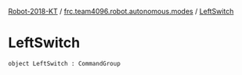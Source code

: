 [Robot-2018-KT](../index.md) / [frc.team4096.robot.autonomous.modes](index.md) / [LeftSwitch](./-left-switch.md)

# LeftSwitch

`object LeftSwitch : CommandGroup`